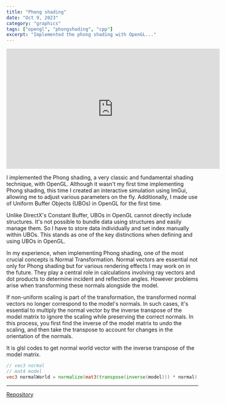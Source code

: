 ```yaml
---
title: "Phong shading"
date: "Oct 9, 2023"
category: "graphics"
tags: ["opengl", "phongshading", "cpp"]
excerpt: "Implemented the phong shading with OpenGL..."
---
```


<iframe width="560" height="315" src="https://www.youtube.com/embed/r_5rToXmMso?si=lpXZsbQGmN2RKfhb" title="YouTube video player" frameborder="0" allow="accelerometer; autoplay; clipboard-write; encrypted-media; gyroscope; picture-in-picture; web-share" allowfullscreen></iframe>

I implemented the Phong shading, a very classic and fundamental shading technique, with OpenGL. Although it wasn't my first time implementing Phong shading, this time I created an interactive simulation using ImGui, allowing me to adjust various parameters on the fly. Additionally, I made use of Uniform Buffer Objects (UBOs) in OpenGL for the first time.

Unlike DirectX's Constant Buffer, UBOs in OpenGL cannot directly include structures. It's not possible to bundle data using structures and easily manage them. So I have to store data individually and set index manually within UBOs. This stands as one of the key distinctions when defining and using UBOs in OpenGL.

In my experience, when implementing Phong shading, one of the most crucial concepts is Normal Transformation. Normal vectors are essential not only for Phong shading but for various rendering effects I may work on in the future. They play a central role in calculations involving ray vectors and dot products to determine incident and reflection angles. However problems arise when transforming these normals alongside the model.

If non-uniform scaling is part of the transformation, the transformed normal vectors no longer correspond to the model's normals. In such cases, it's essential to multiply the normal vector by the inverse transpose of the model matrix to ignore the scaling while preserving the correct normals. In this process, you first find the inverse of the model matrix to undo the scaling, and then take the transpose to account for changes in the orientation of the normals.

It is glsl codes to get normal world vector with the inverse transpose of the model matrix.

```glsl
// vec3 normal
// mat4 model
vec3 normalWorld = normalize(mat3(transpose(inverse(model))) * normal);
```

---

[Repository](https://github.com/waynechoidev/OpenGL-Lighting/)
